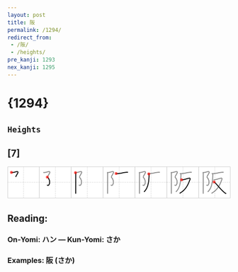 ```yaml
---
layout: post
title: 阪
permalink: /1294/
redirect_from:
 - /阪/
 - /heights/
pre_kanji: 1293
nex_kanji: 1295
---
```


# {1294}

## `Heights`

## [7]

<div class="stroke"><img src="../images/E998AA.png" /></div>

## Reading:

### On-Yomi: ハン &mdash; Kun-Yomi: さか

### Examples: 阪 (さか)
